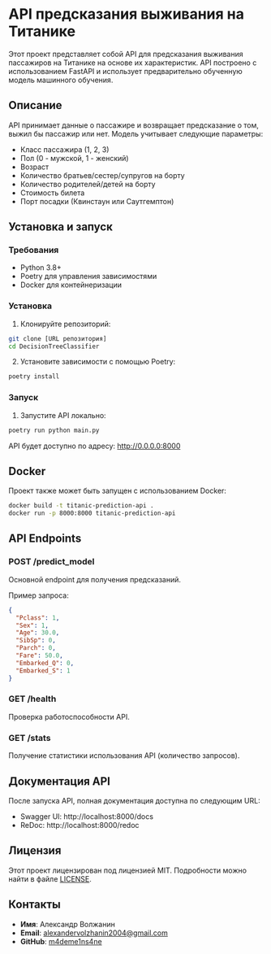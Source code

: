 # API предсказания выживания на Титанике

Этот проект представляет собой API для предсказания выживания пассажиров на Титанике на основе их характеристик. API построено с использованием FastAPI и использует предварительно обученную модель машинного обучения.

## Описание

API принимает данные о пассажире и возвращает предсказание о том, выжил бы пассажир или нет. Модель учитывает следующие параметры:

- Класс пассажира (1, 2, 3)
- Пол (0 - мужской, 1 - женский)
- Возраст
- Количество братьев/сестер/супругов на борту
- Количество родителей/детей на борту
- Стоимость билета
- Порт посадки (Квинстаун или Саутгемптон)

## Установка и запуск

### Требования

- Python 3.8+
- Poetry для управления зависимостями
- Docker для контейнеризации

### Установка

1. Клонируйте репозиторий:

```bash
git clone [URL репозитория]
cd DecisionTreeClassifier
```

2. Установите зависимости с помощью Poetry:

```bash
poetry install
```

### Запуск

1. Запустите API локально:

```bash
poetry run python main.py
```

API будет доступно по адресу: http://0.0.0.0:8000

## Docker

Проект также может быть запущен с использованием Docker:

```bash
docker build -t titanic-prediction-api .
docker run -p 8000:8000 titanic-prediction-api
```

## API Endpoints

### POST /predict_model

Основной endpoint для получения предсказаний.

Пример запроса:

```json
{
  "Pclass": 1,
  "Sex": 1,
  "Age": 30.0,
  "SibSp": 0,
  "Parch": 0,
  "Fare": 50.0,
  "Embarked_Q": 0,
  "Embarked_S": 1
}
```

### GET /health

Проверка работоспособности API.

### GET /stats

Получение статистики использования API (количество запросов).

## Документация API

После запуска API, полная документация доступна по следующим URL:

- Swagger UI: http://localhost:8000/docs
- ReDoc: http://localhost:8000/redoc

## Лицензия

Этот проект лицензирован под лицензией MIT. Подробности можно найти в файле [LICENSE](LICENSE).

## Контакты

- **Имя**: Александр Волжанин
- **Email**: alexandervolzhanin2004@gmail.com
- **GitHub**: [m4deme1ns4ne](https://github.com/m4deme1ns4ne)
